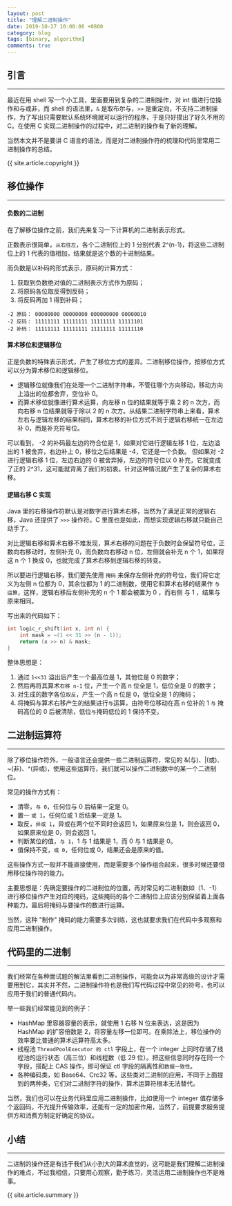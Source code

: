 ```yaml
---
layout: post
title: "理解二进制操作"
date: 2019-10-27 10:00:06 +0800
category: blog
tags: [binary, algorithm]
comments: true
---
```

## 引言
---
最近在用 shell 写一个小工具，里面要用到复杂的二进制操作，对 int 值进行位操作和与或非，而 shell 的语法里，`&` 是取布尔与，`>>` 是重定向，不支持二进制操作，为了写出只需要默认系统环境就可以运行的程序，于是只好摸出了好久不用的 C。在使用 C 实现二进制操作的过程中，对二进制的操作有了新的理解。

当然本文并不是要讲 C 语言的语法，而是对二进制操作符的梳理和代码里常用二进制操作的总结。

{{ site.article.copyright }}

## 移位操作
---
#### 负数的二进制
在了解移位操作之前，我们先来复习一下计算机的二进制表示形式。

正数表示很简单，`从右往左`，各个二进制位上的 1 分别代表 2^(n-1)，将这些二进制位上的 1 代表的值相加，结果就是这个数的十进制结果。

而负数是以补码的形式表示，原码的计算方式：
1. 获取到负数绝对值的二进制表示方式作为原码；
2. 将原码各位取反得到反码；
3. 将反码再加 1 得到补码；

```
-2 原码： 00000000 00000000 000000000 00000010
-2 反码： 11111111 11111111 11111111 11111101
-2 补码： 11111111 11111111 11111111 11111110
```

#### 算术移位和逻辑移位
正是负数的特殊表示形式，产生了移位方式的差异。二进制移位操作，按移位方式可以分为算术移位和逻辑移位。

- 逻辑移位就像我们在处理一个二进制字符串，不管往哪个方向移动，移动方向上溢出的位都舍弃，空位补 0。
- 而算术移位就像进行算术运算，向左移 n 位的结果就等于乘 2 的 n 次方，而向右移 n 位结果就等于除以 2 的 n 次方。从结果二进制字符串上来看，算术左右与逻辑左移的结果相同，算术右移的补位方式不同于逻辑右移统一在左边补 0，而是补充符号位。


可以看到， -2 的补码最左边的符合位是 1，如果对它进行逻辑左移 1 位，左边溢出的 1 被舍弃，右边补上 0，移位之后结果是 -4，它还是一个负数。
但如果对 -2 进行逻辑右移 1 位，左边右边的 0 被舍弃掉，左边的符号位以 0 补充，它就变成了正的 2^31，这可能就背离了我们的初衷。针对这种情况就产生了复杂的算术右移。

#### 逻辑右移 C 实现
Java 里的右移操作符默认是对数字进行算术右移，当然为了满足正常的逻辑右移，Java 还提供了 `>>>` 操作符。C 里面也是如此，而想实现逻辑右移就只能自己动手了。

对比逻辑右移和算术右移不难发现，算术右移的问题在于负数时会保留符号位，正数向右移动时，左侧补充 0，而负数向右移动 n 位，左侧就会补充 n 个 1，如果将这 n 个 1 换成 0，也就完成了算术右移到逻辑右移的转变。

所以要进行逻辑右移，我们要先使用 `掩码` 来保存左侧补充的符号位，我们将它定义为左侧 n 位都为 0，其余位都为 1 的二进制数，使用它和算术右移的结果作 `与运算`，这样，逻辑右移后左侧补充的 n 个 1 都会被置为 0 ，而右侧 与 1 ，结果与原来相同。

写出来的代码如下：

```c
int logic_r_shift(int x, int n) {
    int mask = ~(1 << 31 >> (n - 1));
    return (x >> n) & mask;
}
```

整体思想是：

1. 通过 `1<<31` 溢出后产生一个最高位是 1，其他位是 0 的数字；
2. 然后再将其算术`右移 n-1` 位，产生一个高 n 位全是 1，低位全是 0 的数字；
3. 对生成的数字各位`取反`，产生一个高 n 位是 0，低位全是 1 的掩码；
4. 将掩码与算术右移产生的结果进行`与`运算，由符号位移动在高 n 位补的 1 `与` 掩码高位的 0 后被清除，低位`与`掩码低位的 1 保持不变。

## 二进制运算符
---
除了移位操作符外，一般语言还会提供一些二进制运算符，常见的 &(与)、|(或)、~(非)、^(异或)，使用这些运算符，我们就可以操作二进制数中的某一个二进制位。

常见的操作方式有：

- 清零，`与 0`，任何位与 0 后结果一定是 0。
- 置一 `或 1`，任何位或 1 后结果一定是 1。
- 取反，`异或 1`，异或在两个位不同时会返回 1，如果原来位是 1，则会返回 0，如果原来位是 0，则会返回 1。 
- 判断某位的值，`与 1`，1 与 1 结果是 1，而 0 与 1 结果是 0。
- 值保持不变，`或 0`，任何位或 0，结果还会是原来的值。

这些操作方式一般并不能直接使用，而是需要多个操作组合起来，很多时候还要借用移位操作符的能力。

主要思想是：先确定要操作的二进制位的位置，再对常见的二进制数如（1、-1）进行移位操作产生对应的掩码，这些掩码的各个二进制位上应该分别保留着上面各种能力，最后将掩码与要操作的数进行运算。

当然，这种 "制作" 掩码的能力需要多次训练，这也就要求我们在代码中多观察和应用二进制操作。

## 代码里的二进制
---
我们经常在各种面试题的解法里看到二进制操作，可能会以为非常高级的设计才需要用到它，其实并不然，二进制操作符也是我们写代码过程中常见的符号，也可以应用于我们的普通代码内。

举一些我们经常能见到的例子：
- HashMap 里容器容量的表示，就使用 1 右移 N 位来表达，这是因为 HashMap 的扩容倍数是 2，将容量左移一位即可。在乘除法上，移位操作的效率要比普通的算术运算符高太多。
- 线程池 `ThreadPoolExecutor 的 ctl` 字段上，在一个 integer 上同时存储了线程池的运行状态（高三位）和线程数（低 29 位）。把这些信息同时存在同一个字段，搭配上 CAS 操作，即可保证 ctl 字段的隔离性和`数据一致性`。
- 各种编码类，如 Base64、Crc32 等，这些类对二进制的应用，不同于上面提到的两种类，它们对二进制字符的操作，算术运算符根本无法替代。

当然，我们也可以在业务代码里应用二进制操作，比如使用一个 integer 值存储多个返回码，不光提升传输效率，还能有一定的加密作用，当然了，前提要求服务提供方和消费方制定好确定的协议。

## 小结
---
二进制的操作还是有违于我们从小到大的算术直觉的，这可能是我们理解二进制操作的难点，不过我相信，只要用心观察，勤于练习，灵活运用二进制操作也不是难事。

{{ site.article.summary }}



























